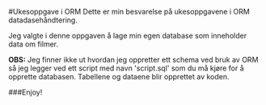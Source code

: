 #Ukesoppgave i ORM
Dette er min besvarelse på ukesoppgavene i ORM datadasehåndtering.

Jeg valgte i denne oppgaven å lage min egen database som inneholder data om filmer.

**OBS:**
Jeg finner ikke ut hvordan jeg oppretter ett schema ved bruk av ORM så jeg legger 
ved ett script med navn 'script.sql' som du må kjøre for å opprette databasen.
Tabellene og dataene blir opprettet av koden.

###Enjoy!
